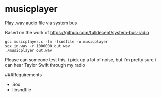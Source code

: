 # musicplayer

Play .wav audio file via system bus 

Based on the work of https://github.com/fulldecent/system-bus-radio

```
gcc musicplayer.c -lm -lsndfile -o musicplayer
sox in.wav -r 1000000 out.wav
./musicplayer out.wav
```

Please can someone test this, i pick up a lot of noise, but i'm pretty sure i can hear Taylor Swift through my radio

###Requirements

* Sox
* libsndfile
